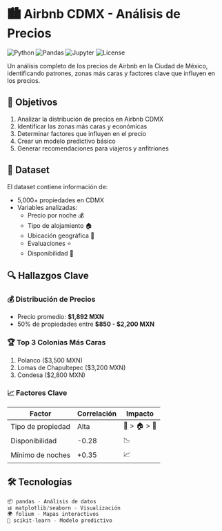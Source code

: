 # 🏙️ Airbnb CDMX - Análisis de Precios

![Python](https://img.shields.io/badge/Python-3.8%2B-blue)
![Pandas](https://img.shields.io/badge/Pandas-1.3+-brightgreen)
![Jupyter](https://img.shields.io/badge/Jupyter-Notebook-orange)
![License](https://img.shields.io/badge/License-MIT-yellow)

Un análisis completo de los precios de Airbnb en la Ciudad de México, identificando patrones, zonas más caras y factores clave que influyen en los precios.

## 🎯 Objetivos
1. Analizar la distribución de precios en Airbnb CDMX
2. Identificar las zonas más caras y económicas
3. Determinar factores que influyen en el precio
4. Crear un modelo predictivo básico
5. Generar recomendaciones para viajeros y anfitriones

## 📂 Dataset
El dataset contiene información de:
- 5,000+ propiedades en CDMX
- Variables analizadas:
  - Precio por noche 💰
  - Tipo de alojamiento 🏠
  - Ubicación geográfica 📍
  - Evaluaciones ⭐
  - Disponibilidad 📅

## 🔍 Hallazgos Clave
### 💰 Distribución de Precios
- Precio promedio: **$1,892 MXN**
- 50% de propiedades entre **$850 - $2,200 MXN**

### 🏆 Top 3 Colonias Más Caras
1. Polanco ($3,500 MXN)
2. Lomas de Chapultepec ($3,200 MXN)
3. Condesa ($2,800 MXN)

### 📈 Factores Clave
| Factor | Correlación | Impacto |
|--------|------------|---------|
| Tipo de propiedad | Alta | 🏨 > 🏠 > 🛌 |
| Disponibilidad | -0.28 | 📉 |
| Mínimo de noches | +0.35 | 📈 |

## 🛠️ Tecnologías
```python
📦 pandas - Análisis de datos
📊 matplotlib/seaborn - Visualización
🌍 folium - Mapas interactivos
🤖 scikit-learn - Modelo predictivo
